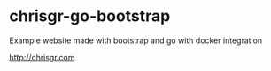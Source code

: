 # chrisgr-go-bootstrap

Example website made with bootstrap and go with docker integration

http://chrisgr.com
